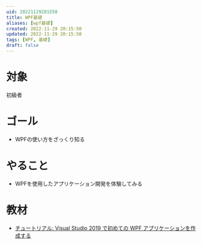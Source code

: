 ```yaml
---
uid: 20221129201550
title: WPF基礎
aliases: [wpf基礎]
created: 2022-11-29 20:15:50
updated: 2022-11-29 20:15:50
tags: [WPF, 基礎]
draft: false
---
```


# 対象
初級者

# ゴール
- WPFの使い方をざっくり知る

# やること
- WPFを使用したアプリケーション開発を体験してみる

# 教材
- [チュートリアル: Visual Studio 2019 で初めての WPF アプリケーションを作成する](https://docs.microsoft.com/ja-jp/dotnet/framework/wpf/getting-started/walkthrough-my-first-wpf-desktop-application)